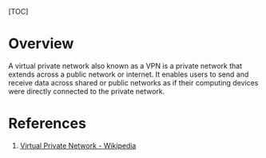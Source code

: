[TOC]

# Overview
A virtual private network also known as a VPN is a private network that extends across a public network or internet. It enables users to send and receive data across shared or public networks as if their computing devices were directly connected to the private network.

# References
1. [Virtual Private Network - Wikipedia][1]

[1]: https://en.wikipedia.org/wiki/Virtual_private_network "Virtual Private Network - Wikipedia"
